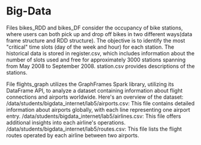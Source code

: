 # Big-Data
Files bikes_RDD and bikes_DF consider the occupancy of bike stations, where users can both pick up and drop off bikes in two different ways(data frame structure and RDD structure). The objective is to identify the most "critical" time slots (day of the week and hour) for each station.
The historical data is stored in register.csv, which includes information about the number of slots used and free for approximately 3000 stations spanning from May 2008 to September 2008.
station.csv provides descriptions of the stations. 


File flights_graph utilizes the GraphFrames Spark library, utilizing its DataFrame API, to analyze a dataset containing information about flight connections and airports worldwide. Here's an overview of the dataset:
/data/students/bigdata_internet/lab5/airports.csv: This file contains detailed information about airports globally, with each line representing one airport entry.
/data/students/bigdata_internet/lab5/airlines.csv: This file offers additional insights into each airline's operations.
/data/students/bigdata_internet/lab5/routes.csv: This file lists the flight routes operated by each airline between two airports.
